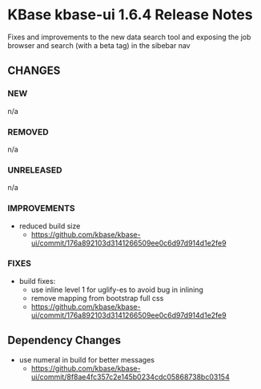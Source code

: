 # KBase kbase-ui 1.6.4 Release Notes

Fixes and improvements to the new data search tool and exposing the job browser and search (with a beta tag) in the sibebar nav

## CHANGES

### NEW

n/a

### REMOVED

n/a

### UNRELEASED

n/a

### IMPROVEMENTS

- reduced build size
    - https://github.com/kbase/kbase-ui/commit/176a892103d3141266509ee0c6d97d914d1e2fe9

### FIXES

- build fixes:
    - use inline level 1 for uglify-es to avoid bug in inlining
    - remove mapping from bootstrap full css
    - https://github.com/kbase/kbase-ui/commit/176a892103d3141266509ee0c6d97d914d1e2fe9

## Dependency Changes

- use numeral in build for better messages
    - https://github.com/kbase/kbase-ui/commit/8f8ae4fc357c2e145b0234cdc05868738bc03154

